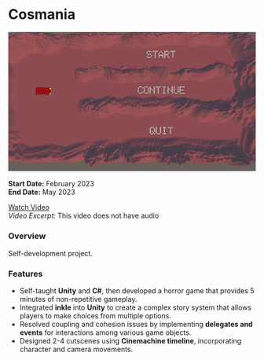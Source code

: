 # Cosmania

![Cover Image](../cover_imgs/cover-cosmania.png)

**Start Date:** February 2023  
**End Date:** May 2023

[Watch Video](https://youtu.be/ZcUD4tmIc0k)  
_Video Excerpt:_ This video does not have audio

### Overview

Self-development project.

### Features

- Self-taught **Unity** and **C#**, then developed a horror game that provides 5 minutes of non-repetitive gameplay.
- Integrated **inkle** into **Unity** to create a complex story system that allows players to make choices from multiple options.
- Resolved coupling and cohesion issues by implementing **delegates and events** for interactions among various game objects.
- Designed 2-4 cutscenes using **Cinemachine timeline**, incorporating character and camera movements.
